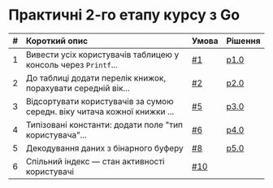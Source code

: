 # Практичні 2-го етапу курсу з Go

|  # | Короткий опис                                                  | Умова | Рішення |
|---:|:---------------------------------------------------------------|-------|---------|
|  1 | Вивести усіх користувачів таблицею у консоль через `Printf`... | [#1](https://github.com/grescher/goc-s2-psets/issues/1) | [p1.0](https://github.com/grescher/goc-s2-psets/releases/tag/p1.0) |
|  2 | До таблиці додати перелік книжок, порахувати середній вік...   | [#2](https://github.com/grescher/goc-s2-psets/issues/2) | [p2.0](https://github.com/grescher/goc-s2-psets/releases/tag/p2.0) |
|  3 | Відсортувати користувачів за сумою середн. віку читача кожної книжки ... | [#5](https://github.com/grescher/goc-s2-psets/issues/5) | [p3.0](https://github.com/grescher/goc-s2-psets/releases/tag/p3.0) |
|  4 | Типізовані константи: додати поле "тип користувача"...         | [#6](https://github.com/grescher/goc-s2-psets/issues/6) | [p4.0](https://github.com/grescher/goc-s2-psets/releases/tag/p4.0) |
|  5 | Декодування даних з бінарного буферу                           | [#8](https://github.com/grescher/goc-s2-psets/issues/8) | [p5.0](https://github.com/grescher/goc-s2-psets/releases/tag/p5.0) |
|  6 | Спільний індекс — стан активності користувачі                  | [#10](https://github.com/grescher/goc-s2-psets/issues/10) | |
